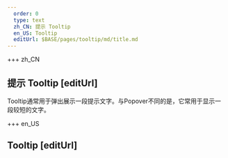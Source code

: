 ```yaml
---   
  order: 0
  type: text
  zh_CN: 提示 Tooltip
  en_US: Tooltip
  editUrl: $BASE/pages/tooltip/md/title.md
---      
```


+++  zh_CN
## 提示 Tooltip [editUrl]   
Tooltip通常用于弹出展示一段提示文字。与Popover不同的是，它常用于显示一段较短的文字。   


+++ en_US
## Tooltip [editUrl]  

